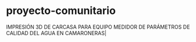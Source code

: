 # proyecto-comunitario
IMPRESIÓN 3D DE CARCASA PARA EQUIPO MEDIDOR DE PARÁMETROS DE CALIDAD DEL AGUA EN CAMARONERAS|

